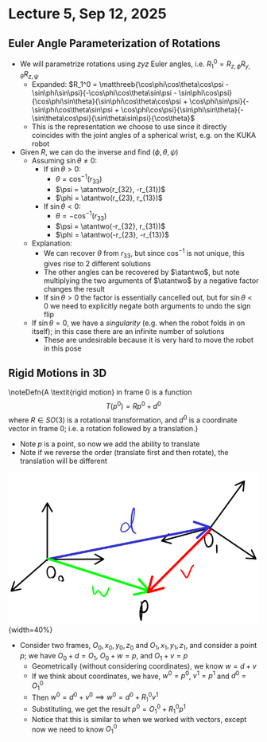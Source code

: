 # Lecture 5, Sep 12, 2025

## Euler Angle Parameterization of Rotations

* We will parametrize rotations using $zyz$ Euler angles, i.e. $R_1^0 = R_{z,\phi}R_{y,\theta}R_{z,\psi}$
	* Expanded: $R_1^0 = \matthreeb{\cos\phi\cos\theta\cos\psi - \sin\phi\sin\psi}{-\cos\phi\cos\theta\sin\psi - \sin\phi\cos\psi}{\cos\phi\sin\theta}{\sin\phi\cos\theta\cos\psi + \cos\phi\sin\psi}{-\sin\phi\cos\theta\sin\psi + \cos\phi\cos\psi}{\sin\phi\sin\theta}{-\sin\theta\cos\psi}{\sin\theta\sin\psi}{\cos\theta}$
	* This is the representation we choose to use since it directly coincides with the joint angles of a spherical wrist, e.g. on the KUKA robot
* Given $R$, we can do the inverse and find $(\phi, \theta, \psi)$
	* Assuming $\sin\theta \neq 0$:
		* If $\sin\theta > 0$:
			* $\theta = \cos^{-1}(r_{33})$
			* $\psi = \atantwo(r_{32}, -r_{31})$
			* $\phi = \atantwo(r_{23}, r_{13})$
		* If $\sin\theta < 0$:
			* $\theta = -\cos^{-1}(r_{33})$
			* $\psi = \atantwo(-r_{32}, r_{31})$
			* $\phi = \atantwo(-r_{23}, -r_{13})$
	* Explanation:
		* We can recover $\theta$ from $r_{33}$, but since $\cos^{-1}$ is not unique, this gives rise to 2 different solutions
		* The other angles can be recovered by $\atantwo$, but note multiplying the two arguments of $\atantwo$ by a negative factor changes the result
		* If $\sin\theta > 0$ the factor is essentially cancelled out, but for $\sin\theta < 0$ we need to explicitly negate both arguments to undo the sign flip
	* If $\sin\theta = 0$, we have a *singularity* (e.g. when the robot folds in on itself); in this case there are an infinite number of solutions
		* These are undesirable because it is very hard to move the robot in this pose

## Rigid Motions in 3D

\noteDefn{A \textit{rigid motion} in frame 0 is a function $$T(p^0) = Rp^0 + d^0$$ where $R \in SO(3)$ is a rotational transformation, and $d^0$ is a coordinate vector in frame 0; i.e. a rotation followed by a translation.}

* Note $p$ is a point, so now we add the ability to translate
* Note if we reverse the order (translate first and then rotate), the translation will be different

![Diagram of the setup used to derive the rigid transformation rule.](./imgs/lec5_1.png){width=40%}

* Consider two frames, $O_0, x_0, y_0, z_0$ and $O_1, x_1, y_1, z_1$, and consider a point $p$; we have $O_0 + d = O_1$, $O_0 + w = p$, and $O_1 + v = p$
	* Geometrically (without considering coordinates), we know $w = d + v$
	* If we think about coordinates, we have, $w^0 = p^0$, $v^1 = p^1$ and $d^0 = O_1^0$
	* Then $w^0 = d^0 + v^0 \implies w^0 = d^0 + R_1^0v^1$
	* Substituting, we get the result $p^0 = O_1^0 + R_1^0p^1$
	* Notice that this is similar to when we worked with vectors, except now we need to know $O_1^0$

